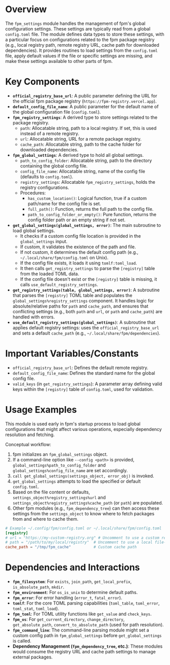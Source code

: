 # Overview
The `fpm_settings` module handles the management of fpm's global configuration settings. These settings are typically read from a global `config.toml` file. The module defines data types to store these settings, with a particular focus on configurations related to the fpm package registry (e.g., local registry path, remote registry URL, cache path for downloaded dependencies). It provides routines to load settings from the `config.toml` file, apply default values if the file or specific settings are missing, and make these settings available to other parts of fpm.

# Key Components
- **`official_registry_base_url`**: A public parameter defining the URL for the official fpm package registry (`https://fpm-registry.vercel.app`).
- **`default_config_file_name`**: A public parameter for the default name of the global configuration file (`config.toml`).
- **`fpm_registry_settings`**: A derived type to store settings related to the package registry.
  - `path`: Allocatable string, path to a local registry. If set, this is used instead of a remote registry.
  - `url`: Allocatable string, URL for a remote package registry.
  - `cache_path`: Allocatable string, path to the cache folder for downloaded dependencies.
- **`fpm_global_settings`**: A derived type to hold all global settings.
  - `path_to_config_folder`: Allocatable string, path to the directory containing the global config file.
  - `config_file_name`: Allocatable string, name of the config file (defaults to `config.toml`).
  - `registry_settings`: Allocatable `fpm_registry_settings`, holds the registry configurations.
  - Procedures:
    - `has_custom_location()`: Logical function, true if a custom path/name for the config file is set.
    - `full_path()`: Function, returns the full path to the config file.
    - `path_to_config_folder_or_empty()`: Pure function, returns the config folder path or an empty string if not set.
- **`get_global_settings(global_settings, error)`**: The main subroutine to load global settings.
  - It checks if a custom config file location is provided in the `global_settings` input.
  - If custom, it validates the existence of the path and file.
  - If not custom, it determines the default config path (e.g., `~/.local/share/fpm/config.toml` on Unix).
  - If the config file exists, it loads it using `tomlf:toml_load`.
  - It then calls `get_registry_settings` to parse the `[registry]` table from the loaded TOML data.
  - If the config file doesn't exist or the `[registry]` table is missing, it calls `use_default_registry_settings`.
- **`get_registry_settings(table, global_settings, error)`**: A subroutine that parses the `[registry]` TOML table and populates the `global_settings%registry_settings` component. It handles logic for absolute/relative paths for `path` and `cache_path`, and ensures that conflicting settings (e.g., both `path` and `url`, or `path` and `cache_path`) are handled with errors.
- **`use_default_registry_settings(global_settings)`**: A subroutine that applies default registry settings: uses the `official_registry_base_url` and sets a default `cache_path` (e.g., `~/.local/share/fpm/dependencies`).

# Important Variables/Constants
- `official_registry_base_url`: Defines the default remote registry.
- `default_config_file_name`: Defines the standard name for the global config file.
- `valid_keys` (in `get_registry_settings`): A parameter array defining valid keys within the `[registry]` table of `config.toml`, used for validation.

# Usage Examples
This module is used early in fpm's startup process to load global configurations that might affect various operations, especially dependency resolution and fetching.

Conceptual workflow:
1. fpm initializes an `fpm_global_settings` object.
2. If a command-line option like `--config <path>` is provided, `global_settings%path_to_config_folder` and `global_settings%config_file_name` are set accordingly.
3. `call get_global_settings(settings_object, error_obj)` is invoked.
4. `get_global_settings` attempts to load the specified or default `config.toml`.
5. Based on the file content or defaults, `settings_object%registry_settings%url` and `settings_object%registry_settings%cache_path` (or `path`) are populated.
6. Other fpm modules (e.g., `fpm_dependency_tree`) can then access these settings from the `settings_object` to know where to fetch packages from and where to cache them.

```toml
# Example ~/.config/fpm/config.toml or ~/.local/share/fpm/config.toml
[registry]
# url = "https://my-custom-registry.org" # Uncomment to use a custom remote registry
# path = "/path/to/my/local/registry"  # Uncomment to use a local file-based registry
cache_path = "/tmp/fpm_cache"          # Custom cache path
```

# Dependencies and Interactions
- **`fpm_filesystem`**: For `exists`, `join_path`, `get_local_prefix`, `is_absolute_path`, `mkdir`.
- **`fpm_environment`**: For `os_is_unix` to determine default paths.
- **`fpm_error`**: For error handling (`error_t`, `fatal_error`).
- **`tomlf`**: For the core TOML parsing capabilities (`toml_table`, `toml_error`, `toml_stat`, `toml_load`).
- **`fpm_toml`**: For TOML utility functions like `get_value` and `check_keys`.
- **`fpm_os`**: For `get_current_directory`, `change_directory`, `get_absolute_path`, `convert_to_absolute_path` (used for path resolution).
- **`fpm_command_line`**: The command-line parsing module might set a custom config path in `fpm_global_settings` before `get_global_settings` is called.
- **Dependency Management (`fpm_dependency_tree`, etc.)**: These modules would consume the registry URL and cache path settings to manage external packages.
